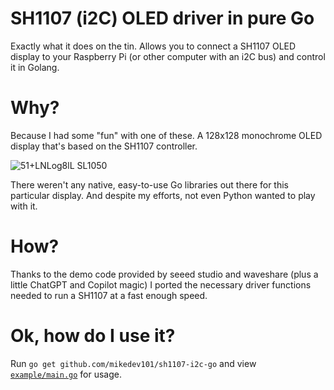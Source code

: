 # SH1107 (i2C) OLED driver in pure Go
Exactly what it does on the tin. Allows you to connect a SH1107 OLED display to your Raspberry Pi (or other computer with an i2C bus) and control it in Golang.

# Why?
Because I had some "fun" with one of these. A 128x128 monochrome OLED display that's based on the SH1107 controller.

![51+LNLog8lL _SL1050_](https://github.com/user-attachments/assets/9b732c68-0b71-4f68-a82c-126e13a7239c)

There weren't any native, easy-to-use Go libraries out there for this particular display. And despite my efforts, not even Python wanted to play with it.

# How?
Thanks to the demo code provided by seeed studio and waveshare (plus a little ChatGPT and Copilot magic) I ported the necessary driver functions needed to
run a SH1107 at a fast enough speed.

# Ok, how do I use it?
Run `go get github.com/mikedev101/sh1107-i2c-go` and view [`example/main.go`](https://github.com/MikeDev101/sh1107-i2c-go/blob/main/example/main.go) for usage.

